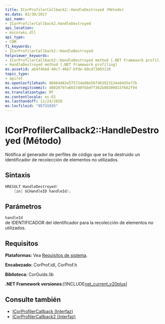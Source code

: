 ```yaml
---
title: ICorProfilerCallback2::HandleDestroyed (Método)
ms.date: 03/30/2017
api_name:
- ICorProfilerCallback2.HandleDestroyed
api_location:
- mscorwks.dll
api_type:
- COM
f1_keywords:
- ICorProfilerCallback2::HandleDestroyed
helpviewer_keywords:
- ICorProfilerCallback2::HandleDestroyed method [.NET Framework profiling]
- HandleDestroyed method [.NET Framework profiling]
ms.assetid: ab4f4bbd-40c7-4667-bfde-60cd73803110
topic_type:
- apiref
ms.openlocfilehash: 06064d82e5f572de08e56fd83923134a94d5e77b
ms.sourcegitcommit: d8020797a6657d0fbbdff362b80300815f682f94
ms.translationtype: MT
ms.contentlocale: es-ES
ms.lasthandoff: 11/24/2020
ms.locfileid: "95731935"
---
```

# <a name="icorprofilercallback2handledestroyed-method"></a>ICorProfilerCallback2::HandleDestroyed (Método)

Notifica al generador de perfiles de código que se ha destruido un identificador de recolección de elementos no utilizados.  
  
## <a name="syntax"></a>Sintaxis  
  
```cpp  
HRESULT HandleDestroyed(  
    [in] GCHandleID handleId);  
```  
  
## <a name="parameters"></a>Parámetros  

 `handleId`  
 de IDENTIFICADOR del identificador para la recolección de elementos no utilizados.  
  
## <a name="requirements"></a>Requisitos  

 **Plataformas:** Vea [Requisitos de sistema](../../get-started/system-requirements.md).  
  
 **Encabezado:** CorProf.idl, CorProf.h  
  
 **Biblioteca:** CorGuids.lib  
  
 **.NET Framework versiones:**[!INCLUDE[net_current_v20plus](../../../../includes/net-current-v20plus-md.md)]  
  
## <a name="see-also"></a>Consulte también

- [ICorProfilerCallback (Interfaz)](icorprofilercallback-interface.md)
- [ICorProfilerCallback2 (Interfaz)](icorprofilercallback2-interface.md)
